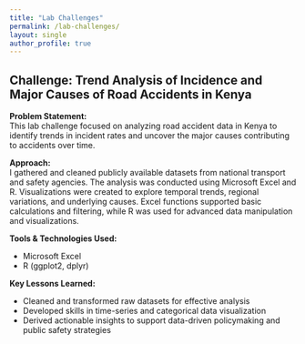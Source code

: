 ```yaml
---
title: "Lab Challenges"
permalink: /lab-challenges/
layout: single
author_profile: true
---
```


## Challenge: Trend Analysis of Incidence and Major Causes of Road Accidents in Kenya

**Problem Statement:**  
This lab challenge focused on analyzing road accident data in Kenya to identify trends in incident rates and uncover the major causes contributing to accidents over time.

**Approach:**  
I gathered and cleaned publicly available datasets from national transport and safety agencies. The analysis was conducted using Microsoft Excel and R. Visualizations were created to explore temporal trends, regional variations, and underlying causes. Excel functions supported basic calculations and filtering, while R was used for advanced data manipulation and visualizations.

**Tools & Technologies Used:**  
- Microsoft Excel  
- R (ggplot2, dplyr)

**Key Lessons Learned:**  
- Cleaned and transformed raw datasets for effective analysis  
- Developed skills in time-series and categorical data visualization  
- Derived actionable insights to support data-driven policymaking and public safety strategies


